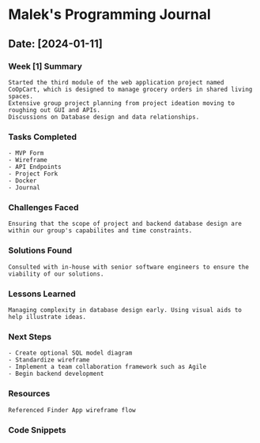 # Malek's Programming Journal

## Date: [2024-01-11]

### Week [1] Summary

    Started the third module of the web application project named CoOpCart, which is designed to manage grocery orders in shared living spaces.
    Extensive group project planning from project ideation moving to roughing out GUI and APIs.
    Discussions on Database design and data relationships.

### Tasks Completed

    - MVP Form
    - Wireframe
    - API Endpoints
    - Project Fork
    - Docker
    - Journal

### Challenges Faced

    Ensuring that the scope of project and backend database design are within our group's capabilites and time constraints.

### Solutions Found

    Consulted with in-house with senior software engineers to ensure the viability of our solutions.

### Lessons Learned

    Managing complexity in database design early. Using visual aids to help illustrate ideas.

### Next Steps

    - Create optional SQL model diagram
    - Standardize wireframe
    - Implement a team collaboration framework such as Agile
    - Begin backend development

### Resources

    Referenced Finder App wireframe flow

### Code Snippets
